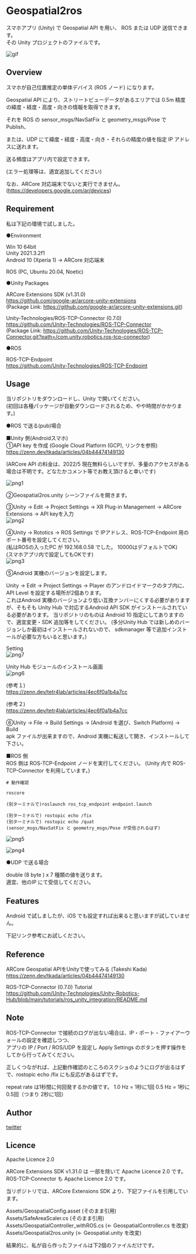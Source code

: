 # Geospatial2ros

スマホアプリ (Unity) で Geospatial API を用い、 ROS または UDP 送信できます。  
その Unity プロジェクトのファイルです。

![gif](https://github.com/devemin/Geospatial2ros/blob/main/images/top.gif)

## Overview

スマホが自己位置推定の単体デバイス (ROS ノード) になります。

Geospatial API により、ストリートビューデータがあるエリアでは 0.5m 精度の緯度・経度・高度・向きの情報を取得できます。

それを ROS の sensor_msgs/NavSatFix と geometry_msgs/Pose で Publish、

または、UDP にて緯度・経度・高度・向き・それらの精度の値を指定 IP アドレスに送れます。

送る頻度はアプリ内で設定できます。

(エラー処理等は、適宜追加してください)

なお、ARCore 対応端末でないと実行できません。  
(https://developers.google.com/ar/devices)


## Requirement

私は下記の環境で試しました。

●Environment

Win 10 64bit  
Unity 2021.3.2f1  
Android 10 (Xperia 1) -> ARCore 対応端末

ROS (PC, Ubuntu 20.04, Noetic)


●Unity Packages

ARCore Extensions SDK (v1.31.0)  
https://github.com/google-ar/arcore-unity-extensions  
(Package Link: https://github.com/google-ar/arcore-unity-extensions.git)  

Unity-Technologies/ROS-TCP-Connector (0.7.0)  
https://github.com/Unity-Technologies/ROS-TCP-Connector  
(Package Link: https://github.com/Unity-Technologies/ROS-TCP-Connector.git?path=/com.unity.robotics.ros-tcp-connector)  


●ROS

ROS-TCP-Endpoint  
https://github.com/Unity-Technologies/ROS-TCP-Endpoint


## Usage

当リポジトリをダウンロードし、Unity で開いてください。  
(初回は各種パッケージが自動ダウンロードされるため、やや時間がかかります。)


●ROS で送る(pub)場合

■Unity 側(Androidスマホ)  
①API key を作成 (Google Cloud Platform (GCP), リンクを参照)  
https://zenn.dev/tkada/articles/04b44474149130

(ARCore API の料金は、2022/5 現在無料らしいですが、多量のアクセスがある場合は不明です。どなたかコメント等でお教え頂けると幸いです)

![png1](https://github.com/devemin/Geospatial2ros/blob/main/images/apikey.png)

②Geospatial2ros.unity シーンファイルを開きます。

③Unity -> Edit -> Project Settings -> XR Plug-in Management -> ARCore Extensions -> API keyを入力  
![png2](https://github.com/devemin/Geospatial2ros/blob/main/images/apikey2.png)

④Unity -> Rototics -> ROS Settings で IPアドレス、ROS-TCP-Endpoint 用のポート番号を設定してください。  
(私はROSの入ったPC が 192.168.0.58 でした。 10000はデフォルトでOK)  
(スマホアプリ内で設定してもOKです)  
![png3](https://github.com/devemin/Geospatial2ros/blob/main/images/rossetting.png)

⑤Android 実機のバージョンを設定します。

Unity -> Edit -> Project Settings -> Player のアンドロイドマークのタブ内に、API Level を設定する場所が2個あります。  
これはAndroid 実機のバージョンより低い互換ナンバーにくする必要がありますが、そもそも Unity Hub で対応するAndroid API SDK がインストールされている必要があります。
当リポジトリのものは Android 10 指定にしてありますので、適宜変更・SDK 追加等をしてください。
(多分Unity Hub では新しめのバージョンしか最初はインストールされないので、 sdkmanager 等で追加インストールが必要な方もいると思います。)

Setting  
![png7](https://github.com/devemin/Geospatial2ros/blob/main/images/unityhub.png)

Unity Hub モジュールのインストール画面  
![png6](https://github.com/devemin/Geospatial2ros/blob/main/images/androidsdk.png)

(参考１)  
https://zenn.dev/tetr4lab/articles/4ec6f0a1b4a7cc

(参考２)  
https://zenn.dev/tetr4lab/articles/4ec6f0a1b4a7cc


⑥Unity -> File -> Build Settings -> (Android を選び、Switch Platform) -> Build  
apk ファイルが出来ますので、Android 実機に転送して開き、インストールして下さい。  


■ROS 側  
ROS 側は ROS-TCP-Endpoint ノードを実行してください。 (Unity 内で ROS-TCP-Connector を利用しています。)


```
# 動作確認

roscore

(別ターミナルで)roslaunch ros_tcp_endpoint endpoint.launch

(別ターミナルで) rostopic echo /fix
(別ターミナルで) rostopic echo /quat
(sensor_msgs/NavSatFix と geometry_msgs/Pose が受信されるはず)

```


![png5](https://github.com/devemin/Geospatial2ros/blob/main/images/ss2.png)

![png4](https://github.com/devemin/Geospatial2ros/blob/main/images/ss1.png)



●UDP で送る場合

double (8 byte ) x 7 種類の値を送ります。  
適宜、他のIP にて受信してください。


## Features

Android で試しましたが、iOS でも設定すれば出来ると思いますが試していません。

下記リンク参考にお試しください。

## Reference

ARCore Geospatial APIをUnityで使ってみる (Takeshi Kada)  
https://zenn.dev/tkada/articles/04b44474149130

ROS-TCP-Connector (0.7.0) Tutorial  
https://github.com/Unity-Technologies/Unity-Robotics-Hub/blob/main/tutorials/ros_unity_integration/README.md


## Note

ROS-TCP-Connector で接続のログが出ない場合は、IP・ポート・ファイアーウォールの設定を確認しつつ、  
アプリの IP / Port / ROS/UDP を設定し Apply Settings のボタンを押す操作をしてから行ってみてください。

正しくつながれば、上記動作確認のところのスクショのようにログが出るはずで、rostopic echo /fix にも反応があるはずです。

repeat rate は1秒間に何回発するかの値です。
1.0 Hz = 1秒に1回
0.5 Hz = 1秒に0.5回（つまり 2秒に1回）



## Author

[twitter](https://twitter.com/devemin)


## Licence

Apache Licence 2.0

ARCore Extensions SDK v1.31.0 は 一部を除いて Apache Licence 2.0 です。  
ROS-TCP-Connector も Apache Licence 2.0 です。

当リポジトリでは、ARCore Extensions SDK より、下記ファイルを引用しています。

Assets/GeospatialConfig.asset (そのまま引用)  
Assets/SafeAreaScaler.cs (そのまま引用)  
Assets/GeospatialController_withROS.cs (<- GeospatialController.cs を改変)  
Assets/Geospatial2ros.unity (<- Geospatial.unity を改変)  

結果的に、私が自ら作ったファイルは下2個のファイルだけです。
